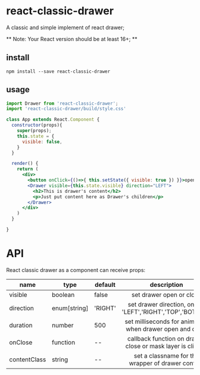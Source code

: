 # react-classic-drawer

A classic and simple implement of react drawer;

** Note: Your React version should be at least 16+; **

## install
```
npm install --save react-classic-drawer
```

## usage

```jsx
import Drawer from 'react-classic-drawer';
import 'react-classic-drawer/build/style.css'

class App extends React.Component {
  constructor(props){
    super(props);
    this.state = {
      visible: false,
    }
  }

  render() {
    return (
      <div>
        <button onClick={()=>{ this.setState({ visible: true }) }}>open</button>
        <Drawer visible={this.state.visible} direction="LEFT">
          <h2>This is drawer's content</h2>
          <p>Just put content here as Drawer's children</p>
        </Drawer>
      </div>
    )
  }

}

```

# API
React classic drawer as a component can receive props:

| name | type | default | description |
| ---- | ---- | ---- | :----: |
| visible | boolean | false | set drawer open or close |
| direction | enum[string] | 'RIGHT' | set drawer direction, one of 'LEFT','RIGHT','TOP','BOTTOM' |
| duration | number | 500 | set milliseconds for animation when drawer open and close |
| onClose | function | -- | callback function on drawer close or mask layer is clicked |
| contentClass | string | -- | set a classname for the wrapper of drawer content |
